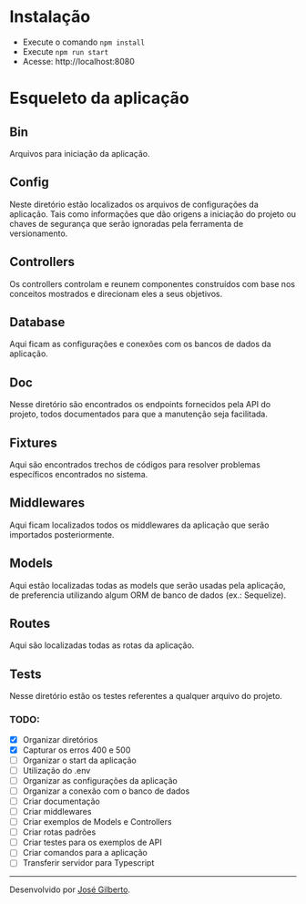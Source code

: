 
# Instalação

* Execute o comando `npm install`
* Execute `npm run start`
* Acesse: http://localhost:8080

# Esqueleto da aplicação

## Bin

Arquivos para iniciação da aplicação.

## Config

Neste diretório estão localizados os arquivos de configurações da aplicação. Tais como informações que dão origens a iniciação do projeto ou chaves de segurança que serão ignoradas pela ferramenta de versionamento.

## Controllers

Os controllers controlam e reunem componentes construídos com base nos conceitos mostrados e direcionam eles a seus objetivos.

## Database

Aqui ficam as configurações e conexões com os bancos de dados da aplicação.

## Doc

Nesse diretório são encontrados os endpoints fornecidos pela API do projeto, todos documentados para que a manutenção seja facilitada.

## Fixtures

Aqui são encontrados trechos de códigos para resolver problemas específicos encontrados no sistema.

## Middlewares

Aqui ficam localizados todos os middlewares da aplicação que serão importados posteriormente.

## Models

Aqui estão localizadas todas as models que serão usadas pela aplicação, de preferencia utilizando algum ORM de banco de dados (ex.: Sequelize).

## Routes

Aqui são localizadas todas as rotas da aplicação.

## Tests

Nesse diretório estão os testes referentes a qualquer arquivo do projeto.

### TODO:

* [x] Organizar diretórios  
* [x] Capturar os erros 400 e 500  
* [ ] Organizar o start da aplicação
* [ ] Utilização do .env
* [ ] Organizar as configurações da aplicação
* [ ] Organizar a conexão com o banco de dados
* [ ] Criar documentação
* [ ] Criar middlewares
* [ ] Criar exemplos de Models e Controllers
* [ ] Criar rotas padrões
* [ ] Criar testes para os exemplos de API
* [ ] Criar comandos para a aplicação
* [ ] Transferir servidor para Typescript

---
Desenvolvido por [José Gilberto](https://github.com/jose-gilberto).